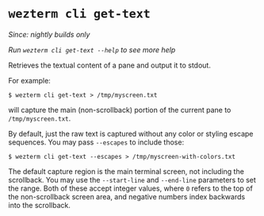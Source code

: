 # `wezterm cli get-text`

*Since: nightly builds only*

*Run `wezterm cli get-text --help` to see more help*

Retrieves the textual content of a pane and output it to stdout.

For example:

```
$ wezterm cli get-text > /tmp/myscreen.txt
```

will capture the main (non-scrollback) portion of the current pane to `/tmp/myscreen.txt`.

By default, just the raw text is captured without any color or styling escape sequences.
You may pass `--escapes` to include those:

```
$ wezterm cli get-text --escapes > /tmp/myscreen-with-colors.txt
```

The default capture region is the main terminal screen, not including the scrollback.
You may use the `--start-line` and `--end-line` parameters to set the range.
Both of these accept integer values, where `0` refers to the top of the non-scrollback
screen area, and negative numbers index backwards into the scrollback.
